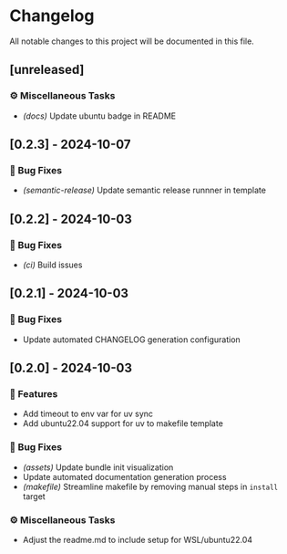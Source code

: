 # Changelog

All notable changes to this project will be documented in this file.

## [unreleased]

### ⚙️ Miscellaneous Tasks

- *(docs)* Update ubuntu badge in README

## [0.2.3] - 2024-10-07

### 🐛 Bug Fixes

- *(semantic-release)* Update semantic release runnner in template

## [0.2.2] - 2024-10-03

### 🐛 Bug Fixes

- *(ci)* Build issues

## [0.2.1] - 2024-10-03

### 🐛 Bug Fixes

- Update automated CHANGELOG generation configuration

## [0.2.0] - 2024-10-03

### 🚀 Features

- Add timeout to env var for uv sync
- Add ubuntu22.04 support for uv to makefile template

### 🐛 Bug Fixes

- *(assets)* Update bundle init visualization
- Update automated documentation generation process
- *(makefile)* Streamline makefile by removing manual steps in `install` target

### ⚙️ Miscellaneous Tasks

- Adjust the readme.md to include setup for WSL/ubuntu22.04

